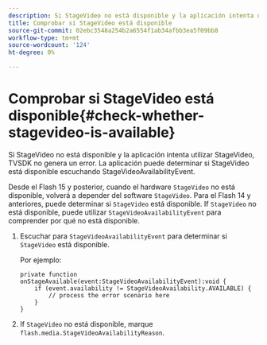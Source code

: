 ```yaml
---
description: Si StageVideo no está disponible y la aplicación intenta utilizar StageVideo, TVSDK no genera un error. La aplicación puede determinar si StageVideo está disponible escuchando StageVideoAvailabilityEvent.
title: Comprobar si StageVideo está disponible
source-git-commit: 02ebc3548a254b2a6554f1ab34afbb3ea5f09bb8
workflow-type: tm+mt
source-wordcount: '124'
ht-degree: 0%

---
```


# Comprobar si StageVideo está disponible{#check-whether-stagevideo-is-available}

Si StageVideo no está disponible y la aplicación intenta utilizar StageVideo, TVSDK no genera un error. La aplicación puede determinar si StageVideo está disponible escuchando StageVideoAvailabilityEvent.

Desde el Flash 15 y posterior, cuando el hardware `StageVideo` no está disponible, volverá a depender del software `StageVideo`. Para el Flash 14 y anteriores, puede determinar si `StageVideo` está disponible. If `StageVideo` no está disponible, puede utilizar `StageVideoAvailabilityEvent` para comprender por qué no está disponible.

1. Escuchar para `StageVideoAvailabilityEvent` para determinar si `StageVideo` está disponible.

   Por ejemplo:

   ```
   private function onStageAvailable(event:StageVideoAvailabilityEvent):void {
       if (event.availability != StageVideoAvailability.AVAILABLE) {
           // process the error scenario here
       }
   }
   ```

1. If `StageVideo` no está disponible, marque `flash.media.StageVideoAvailabilityReason`.
